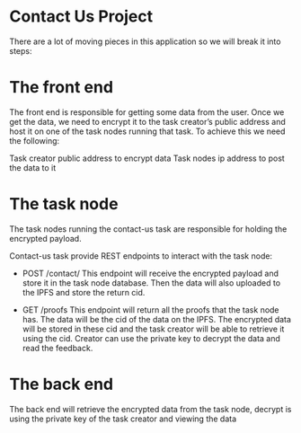 # Contact Us Project

There are a lot of moving pieces in this application so we will break it into steps:

# The front end 

The front end is responsible for getting some data from the user. Once we get the data, we need to encrypt it to the task creator’s public address and host it on one of the task nodes running that task. To achieve this we need the following:
	
Task creator public address to encrypt data
Task nodes ip address to post the data to it

# The task node

The task nodes running the contact-us task are responsible for  holding the encrypted payload.

Contact-us task provide REST endpoints to interact with the task node:

- POST /contact/
    This endpoint will receive the encrypted payload and store it in the task node database. Then the data will also uploaded to the IPFS and store the return cid.

- GET /proofs
    This endpoint will return all the proofs that the task node has. The data will be the cid of the data on the IPFS. The encrypted data will be stored in these cid and the task creator will be able to retrieve it using the cid. Creator can use the private key to decrypt the data and read the feedback.

# The back end 

The back end will retrieve the encrypted data from the task node, decrypt is using the private key of the task creator and viewing the data
